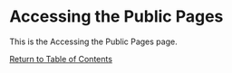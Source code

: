 # Accessing the Public Pages

This is the Accessing the Public Pages page.

[Return to Table of Contents](functionality-students/access)
